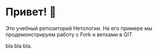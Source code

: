 # Привет! 👋

Это учебный репозиторий Нетологии. На его примере мы продемонстрируем работу с Fork и ветками в GIT

bla bla bla. 